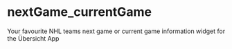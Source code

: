 # nextGame_currentGame
Your favourite NHL teams next game or current game information widget for the Übersicht App 
